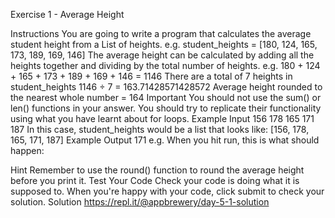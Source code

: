 Exercise 1 - Average Height

Instructions
You are going to write a program that calculates the average student height from a List of heights.
e.g. student_heights = [180, 124, 165, 173, 189, 169, 146]
The average height can be calculated by adding all the heights together and dividing by the total number of heights.
e.g.
180 + 124 + 165 + 173 + 189 + 169 + 146 = 1146
There are a total of 7 heights in student_heights
1146 ÷ 7 = 163.71428571428572
Average height rounded to the nearest whole number = 164
Important You should not use the sum() or len() functions in your answer. You should try to replicate their functionality using what you have learnt about for loops.
Example Input
156 178 165 171 187
In this case, student_heights would be a list that looks like: [156, 178, 165, 171, 187]
Example Output
171
e.g. When you hit run, this is what should happen:

Hint
Remember to use the round() function to round the average height before you print it.
Test Your Code
Check your code is doing what it is supposed to. When you're happy with your code, click submit to check your solution.
Solution
https://repl.it/@appbrewery/day-5-1-solution